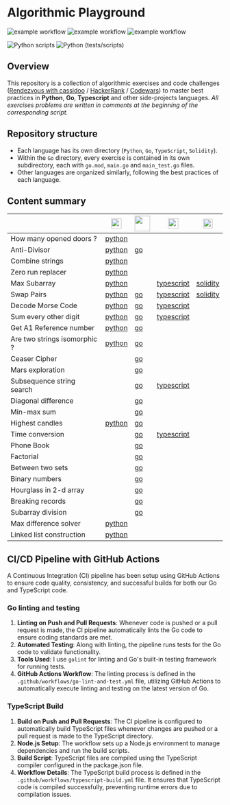 # Algorithmic Playground

![example workflow](https://github.com/szkjn/algorithmic-playground/actions/workflows/python-ci.yml/badge.svg)
![example workflow](https://github.com/szkjn/algorithmic-playground/actions/workflows/go-ci.yml/badge.svg)
![example workflow](https://github.com/szkjn/algorithmic-playground/actions/workflows/typescript-ci.yml/badge.svg)

![Python scripts](https://img.shields.io/endpoint?url=https://gist.githubusercontent.com/szkjn/d63aa1a5139a8720d9142cb6c1c734c2/raw/playground-python-scripts-badge.json)
![Python (tests/scripts)](https://img.shields.io/endpoint?url=https://gist.githubusercontent.com/szkjn/d63aa1a5139a8720d9142cb6c1c734c2/raw/playground-python-badge.json)

## Overview

This repository is a collection of algorithmic exercises and code challenges ([Rendezvous with cassidoo](https://cassidoo.co/newsletter/) / [HackerRank](https://www.hackerrank.com/profile/junseraphinsuzu1) / [Codewars](https://www.codewars.com/users/szkjn)) to master best practices in **Python**, **Go**, **Typescript** and other side-projects languages. *All exercises problems are written in comments at the beginning of the corresponding script.*

## Repository structure

- Each language has its own directory (`Python`, `Go`, `TypeScript`, `Solidity`).
- Within the `Go` directory, every exercise is contained in its own subdirectory, each with `go.mod`, `main.go` and `main_test.go` files.
- Other languages are organized similarly, following the best practices of each language.

## Content summary

||<img src='https://upload.wikimedia.org/wikipedia/commons/c/c3/Python-logo-notext.svg' width='24'>|<img src='https://go.dev/blog/go-brand/Go-Logo/PNG/Go-Logo_Aqua.png' width='36'>|<img src='https://upload.wikimedia.org/wikipedia/commons/4/4c/Typescript_logo_2020.svg' width='24'>|<img src='https://upload.wikimedia.org/wikipedia/commons/9/98/Solidity_logo.svg' width='22'>|
| --- | --- | --- | --- | --- |
| How many opened doors ? |[python](../main/Python/scripts/how_many_opened_doors.py)||||
| Anti-Divisor |[python](../main/Python/scripts/anti_divisor.py)|[go](../main/Go/anti_divisor/main.go)|||
| Combine strings |[python](../main/Python/scripts/combine_strings.py)||||
| Zero run replacer |[python](../main/Python/scripts/zero_run_replacer.py)||||
| Max Subarray |[python](../main/Python/scripts/max_subarray.py)||[typescript](../main/TypeScript/maxSubarray.ts)|[solidity](../main/Solidity/maxSubarray.sol)|
| Swap Pairs |[python](../main/Python/scripts/swap_pairs.py)|[go](../main/Go/swap_pairs/main.go)|[typescript](../main/TypeScript/swapPairs.ts)|[solidity](../main/Solidity/swapPairs.sol)|
| Decode Morse Code |[python](../main/Python/scripts/decode_morse_code.py)|[go](../main/Go/decode_morse_code/main.go)|[typescript](../main/TypeScript/decodeMorseCode.ts)||
| Sum every other digit |[python](../main/Python/scripts/sum_every_other.py)|[go](../main/Go/sum_every_other/main.go)|[typescript](../main/TypeScript/sumEveryOther.ts)||
| Get A1 Reference number |[python](../main/Python/scripts/get_a1_ref_num.py)|[go](../main/Go/get_a1_ref_num/main.go)|||
| Are two strings isomorphic ? |[python](../main/Python/scripts/is_isomorphic.py)|[go](../main/Go/is_isomorphic/main.go)|||
| Ceaser Cipher ||[go](../main/Go/ceaser_cipher/main.go)|||
| Mars exploration ||[go](../main/Go/mars_exploration/main.go)|||
| Subsequence string search ||[go](../main/Go/subsequence_string_search/main.go)|[typescript](../main/TypeScript/subsequenceStringSearch.ts)||
| Diagonal difference ||[go](../main/Go/diagonal_difference/main.go)|||
| Min-max sum ||[go](../main/Go/min_max_sum/main.go)|||
| Highest candles |[python](../main/Python/scripts/highest_candles.py)|[go](../main/Go/highest_candles/main.go)|||
| Time conversion ||[go](../main/Go/time_conversion/main.go)|[typescript](../main/TypeScript/timeConversion.ts)||
| Phone Book ||[go](../main/Go/phone_book/main.go)|||
| Factorial ||[go](../main/Go/factorial/main.go)|||
| Between two sets ||[go](../main/Go/between_two_sets/main.go)|||
| Binary numbers ||[go](../main/Go/binary_numbers/main.go)|||
| Hourglass in 2-d array ||[go](../main/Go/hourglass_in_2d_arr/main.go)|||
| Breaking records ||[go](../main/Go/breaking_records/main.go)|||
| Subarray division ||[go](../main/Go/subarray_division/main.go)|||
| Max difference solver |[python](../main/Python/scripts/max_difference_solver.py)||||
| Linked list construction |[python](../main/Python/scripts/linked_list_construction.py)||||

## CI/CD Pipeline with GitHub Actions

A Continuous Integration (CI) pipeline has been setup using GitHub Actions to ensure code quality, consistency, and successful builds for both our Go and TypeScript code.

### Go linting and testing

1. **Linting on Push and Pull Requests**: Whenever code is pushed or a pull request is made, the CI pipeline automatically lints the Go code to ensure coding standards are met.
2. **Automated Testing**: Along with linting, the pipeline runs tests for the Go code to validate functionality.
2. **Tools Used**: I use `golint` for linting and Go's built-in testing framework for running tests.
3. **GitHub Actions Workflow**: The linting process is defined in the `.github/workflows/go-lint-and-test.yml` file, utilizing GitHub Actions to automatically execute linting and testing on the latest version of Go.

### TypeScript Build

1. **Build on Push and Pull Requests**: The CI pipeline is configured to automatically build TypeScript files whenever changes are pushed or a pull request is made to the TypeScript directory.
2. **Node.js Setup**: The workflow sets up a Node.js environment to manage dependencies and run the build scripts.
3. **Build Script**: TypeScript files are compiled using the TypeScript compiler configured in the package.json file.
4. **Workflow Details**: The TypeScript build process is defined in the `.github/workflows/typescript-build.yml` file. It ensures that TypeScript code is compiled successfully, preventing runtime errors due to compilation issues.
